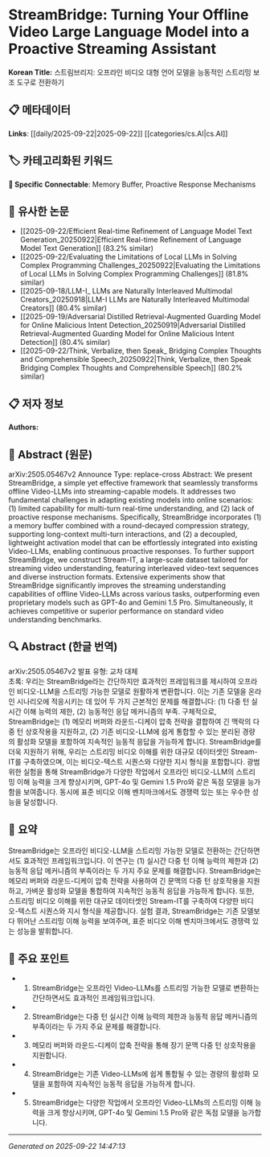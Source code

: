 # StreamBridge: Turning Your Offline Video Large Language Model into a Proactive Streaming Assistant

**Korean Title:** 스트림브리지: 오프라인 비디오 대형 언어 모델을 능동적인 스트리밍 보조 도구로 전환하기

## 📋 메타데이터

**Links**: [[daily/2025-09-22|2025-09-22]] [[categories/cs.AI|cs.AI]]

## 🏷️ 카테고리화된 키워드
**🔗 Specific Connectable**: Memory Buffer, Proactive Response Mechanisms

## 🔗 유사한 논문
- [[2025-09-22/Efficient Real-time Refinement of Language Model Text Generation_20250922|Efficient Real-time Refinement of Language Model Text Generation]] (83.2% similar)
- [[2025-09-22/Evaluating the Limitations of Local LLMs in Solving Complex Programming Challenges_20250922|Evaluating the Limitations of Local LLMs in Solving Complex Programming Challenges]] (81.8% similar)
- [[2025-09-18/LLM-I_ LLMs are Naturally Interleaved Multimodal Creators_20250918|LLM-I LLMs are Naturally Interleaved Multimodal Creators]] (80.4% similar)
- [[2025-09-19/Adversarial Distilled Retrieval-Augmented Guarding Model for Online Malicious Intent Detection_20250919|Adversarial Distilled Retrieval-Augmented Guarding Model for Online Malicious Intent Detection]] (80.4% similar)
- [[2025-09-22/Think, Verbalize, then Speak_ Bridging Complex Thoughts and Comprehensible Speech_20250922|Think, Verbalize, then Speak Bridging Complex Thoughts and Comprehensible Speech]] (80.2% similar)

## 📋 저자 정보

**Authors:** 

## 📄 Abstract (원문)

arXiv:2505.05467v2 Announce Type: replace-cross 
Abstract: We present StreamBridge, a simple yet effective framework that seamlessly transforms offline Video-LLMs into streaming-capable models. It addresses two fundamental challenges in adapting existing models into online scenarios: (1) limited capability for multi-turn real-time understanding, and (2) lack of proactive response mechanisms. Specifically, StreamBridge incorporates (1) a memory buffer combined with a round-decayed compression strategy, supporting long-context multi-turn interactions, and (2) a decoupled, lightweight activation model that can be effortlessly integrated into existing Video-LLMs, enabling continuous proactive responses. To further support StreamBridge, we construct Stream-IT, a large-scale dataset tailored for streaming video understanding, featuring interleaved video-text sequences and diverse instruction formats. Extensive experiments show that StreamBridge significantly improves the streaming understanding capabilities of offline Video-LLMs across various tasks, outperforming even proprietary models such as GPT-4o and Gemini 1.5 Pro. Simultaneously, it achieves competitive or superior performance on standard video understanding benchmarks.

## 🔍 Abstract (한글 번역)

arXiv:2505.05467v2 발표 유형: 교차 대체  
초록: 우리는 StreamBridge라는 간단하지만 효과적인 프레임워크를 제시하여 오프라인 비디오-LLM을 스트리밍 가능한 모델로 원활하게 변환합니다. 이는 기존 모델을 온라인 시나리오에 적응시키는 데 있어 두 가지 근본적인 문제를 해결합니다: (1) 다중 턴 실시간 이해 능력의 제한, (2) 능동적인 응답 메커니즘의 부족. 구체적으로, StreamBridge는 (1) 메모리 버퍼와 라운드-디케이 압축 전략을 결합하여 긴 맥락의 다중 턴 상호작용을 지원하고, (2) 기존 비디오-LLM에 쉽게 통합할 수 있는 분리된 경량의 활성화 모델을 포함하여 지속적인 능동적 응답을 가능하게 합니다. StreamBridge를 더욱 지원하기 위해, 우리는 스트리밍 비디오 이해를 위한 대규모 데이터셋인 Stream-IT를 구축하였으며, 이는 비디오-텍스트 시퀀스와 다양한 지시 형식을 포함합니다. 광범위한 실험을 통해 StreamBridge가 다양한 작업에서 오프라인 비디오-LLM의 스트리밍 이해 능력을 크게 향상시키며, GPT-4o 및 Gemini 1.5 Pro와 같은 독점 모델을 능가함을 보여줍니다. 동시에 표준 비디오 이해 벤치마크에서도 경쟁력 있는 또는 우수한 성능을 달성합니다.

## 📝 요약

StreamBridge는 오프라인 비디오-LLM을 스트리밍 가능한 모델로 전환하는 간단하면서도 효과적인 프레임워크입니다. 이 연구는 (1) 실시간 다중 턴 이해 능력의 제한과 (2) 능동적 응답 메커니즘의 부족이라는 두 가지 주요 문제를 해결합니다. StreamBridge는 메모리 버퍼와 라운드-디케이 압축 전략을 사용하여 긴 문맥의 다중 턴 상호작용을 지원하고, 가벼운 활성화 모델을 통합하여 지속적인 능동적 응답을 가능하게 합니다. 또한, 스트리밍 비디오 이해를 위한 대규모 데이터셋인 Stream-IT를 구축하여 다양한 비디오-텍스트 시퀀스와 지시 형식을 제공합니다. 실험 결과, StreamBridge는 기존 모델보다 뛰어난 스트리밍 이해 능력을 보여주며, 표준 비디오 이해 벤치마크에서도 경쟁력 있는 성능을 발휘합니다.

## 🎯 주요 포인트

- 1. StreamBridge는 오프라인 Video-LLMs를 스트리밍 가능한 모델로 변환하는 간단하면서도 효과적인 프레임워크입니다.

- 2. StreamBridge는 다중 턴 실시간 이해 능력의 제한과 능동적 응답 메커니즘의 부족이라는 두 가지 주요 문제를 해결합니다.

- 3. 메모리 버퍼와 라운드-디케이 압축 전략을 통해 장기 문맥 다중 턴 상호작용을 지원합니다.

- 4. StreamBridge는 기존 Video-LLMs에 쉽게 통합될 수 있는 경량의 활성화 모델을 포함하여 지속적인 능동적 응답을 가능하게 합니다.

- 5. StreamBridge는 다양한 작업에서 오프라인 Video-LLMs의 스트리밍 이해 능력을 크게 향상시키며, GPT-4o 및 Gemini 1.5 Pro와 같은 독점 모델을 능가합니다.

---

*Generated on 2025-09-22 14:47:13*